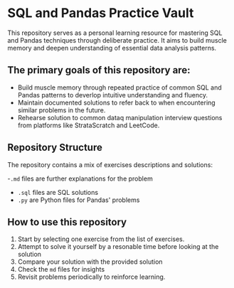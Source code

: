 # SQL and Pandas Practice Vault

This repository serves as a personal learning resource for mastering SQL and Pandas techniques through deliberate practice. It aims to build muscle memory and deepen understanding of essential data analysis patterns. 

## The primary goals of this repository are:
- Build muscle memory through repeated practice of common SQL and Pandas patterns to deverlop intuitive understanding and fluency. 
- Maintain documented solutions to refer back to when encountering similar problems in the future. 
- Rehearse solution to common dataq manipulation interview questions from platforms like StrataScratch and LeetCode.

## Repository Structure

The repository contains a mix of exercises descriptions and solutions:

-`.md` files are further explanations for the problem
- `.sql` files are SQL solutions
- `.py` are Python files for Pandas' problems 

## How to use this repository

1. Start by selecting one exercise from the list of exercises.
2. Attempt to solve it yourself by a resonable time before looking at the solution
3. Compare your solution with the provided solution
4. Check the `md` files for insights
5. Revisit problems periodically to reinforce learning.  
